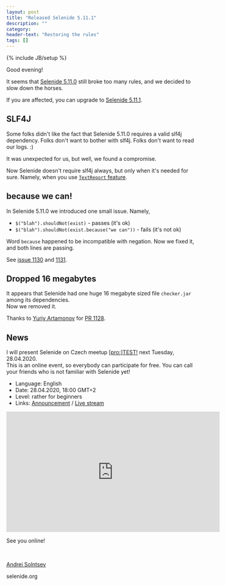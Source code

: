 ```yaml
---
layout: post
title: "Released Selenide 5.11.1"
description: ""
category:
header-text: "Restoring the rules"
tags: []
---
```

{% include JB/setup %}

Good evening!

It seems that [Selenide 5.11.0](https://github.com/selenide/selenide/milestone/94?closed=1) still broke too many rules, 
and we decided to slow down the horses.

If you are affected, you can upgrade to [Selenide 5.11.1](https://github.com/selenide/selenide/milestone/96?closed=1).


## SLF4J

Some folks didn't like the fact that Selenide 5.11.0 requires a valid slf4j dependency. Folks don't want to 
bother with slf4j. Folks don't want to read our logs. :)

It was unexpected for us, but well, we found a compromise.  

Now Selenide doesn't require slf4j always, but only when it's needed for sure. Namely, when you use 
[`TextReport` feature](/2016/09/26/selenide-3.10/). 


## because we can!

In Selenide 5.11.0 we introduced one small issue. Namely, 

* `$("blah").shouldNot(exist)` - passes (it's ok)
* `$("blah").shouldNot(exist.because("we can"))` - fails (it's not ok)

Word `because` happened to be incompatible with negation. Now we fixed it, and both lines are passing.  

See [issue 1130](https://github.com/selenide/selenide/issues/1130) and [1131](https://github.com/selenide/selenide/pull/1131). 

## Dropped 16 megabytes

It appears that Selenide had one huge 16 megabyte sized file `checker.jar` among its dependencies.  
Now we removed it. 

Thanks to [Yuriy Artamonov](https://github.com/jreznot) for [PR 1128](https://github.com/selenide/selenide/pull/1128).


## News

I will present Selenide on Czech meetup [[pro:]TEST!](https://www.meetup.com/protest_cz/events/270022839/) next Tuesday, 28.04.2020.  
This is an online event, so everybody can participate for free. You can call your friends who is not familiar with Selenide yet! 

* Language: English
* Date: 28.04.2020, 18:00 GMT+2
* Level: rather for beginners
* Links: [Announcement](https://bit.ly/protest84invitation)   /   [Live stream](https://www.youtube.com/watch?v=1d-nKyeTH2Y&feature=youtu.be) 

<center>
  <iframe width="560" height="315" src="https://www.youtube.com/embed/QcPE0hh9A-Y" 
          frameborder="0" allow="accelerometer; autoplay; encrypted-media; gyroscope; picture-in-picture" allowfullscreen></iframe>
</center>

See you online!

<br>

[Andrei Solntsev](http://asolntsev.github.io/)

selenide.org
